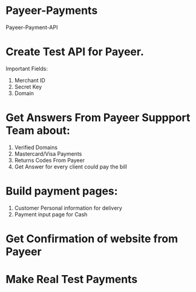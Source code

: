 # Payeer-Payments
Payeer-Payment-API

# Create Test API for Payeer.
Important Fields:
1. Merchant ID
2. Secret Key
3. Domain

# Get Answers From Payeer Suppport Team about:
1. Verified Domains
2. Mastercard/Visa Payments
3. Returns Codes From Payeer
4. Get Answer for every client could pay the bill
# Build payment pages:
1. Customer Personal information for delivery
2. Payment input page for Cash

# Get Confirmation of website from Payeer
# Make Real Test Payments
